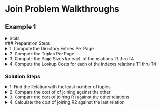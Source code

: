 # Join Problem Walkthroughs
## Example 1
<details> 
  <summary>Stats</summary><br /><p>  

|Fill Factor|Dir. Entry Size|Tuple Size|Page Size|    
|:---------:|:-------------:|:--------:|:-------:|  
|     0.5   |    5 bytes    | 100 bytes|400 bytes|

### Relations
| Attribute\Relation |T<sub>1</sub>|T<sub>2</sub>|T<sub>3</sub>|T<sub>4</sub>|   
|-------------------:|:--------:|:--------:|:--------:|:--------:|
|       Tuples       |  2000    |  20000   |    20    |  200000  |  
| Primary Hash Index |          |     ✓    |          |          |  
|Secondary Hash Index|     ✓    |          |          |          |  
| Primary Tree Index |          |          |    ✓     |     ✓    |  
|Secondary Tree Index|          |     ✓    |          |     ✓    |  
</p></details>
### Preparation Steps
<details> 
  <summary>1. Compute the Directory Entries Per Page</summary><br /><p>
   1.  floor(<sup>Page Size * Fill Factor</sup>&frasl;<sub>Dir Entry Size</sub>)  
   2.  floor(<sup>400 * 0.5</sup>&frasl;<sub>5</sub>) 
   3.  40 <sup>DEs</sup>&frasl;<sub>Page</sub>
   
|Fill Factor|Dir. Entry Size|Tuple Size|Page Size|DE/Page|    
|:---------:|:-------------:|:--------:|:-------:|:-----:|     
|     0.5   |    5 bytes    | 100 bytes|400 bytes|  40   |  
</p></details>

<details> 
  <summary>2. Compute the Tuples Per Page</summary><br /><p>
   1.  floor(<sup>Page Size * Fill Factor</sup>&frasl;<sub>Tuple Size</sub>) 
   2.  floor(<sup>400 * 0.5</sup>&frasl;<sub>100</sub>)  
   3.  2 <sup>Tups</sup>&frasl;<sub>Page</sub>

|Fill Factor|Dir. Entry Size|Tuple Size|Page Size|DE/Page|Tups/Page|    
|:---------:|:-------------:|:--------:|:-------:|:-----:|:-------:|   
|     0.5   |    5 bytes    | 100 bytes|400 bytes|  40   |    2    |  
</p></details>


<details> 
  <summary>3. Compute the Page Sizes for each of the relations T1 thru T4</summary><br /><p>
Note: we need to end up in units of pages!  
   1.  T<sub>1</sub> = <sup>2000 Tuples</sup>&frasl;<sub>2 Tuples/Page</sub> = 1000 Pages  
   1.  T<sub>2</sub> = <sup>20000 Tuples</sup>&frasl;<sub>2 Tuples/Page</sub> = 10000 Pages  
   1.  T<sub>3</sub> = <sup>20 Tuples</sup>&frasl;<sub>2 Tuples/Page</sub> = 10 Pages  
   1.  T<sub>4</sub> = <sup>200000 Tuples</sup>&frasl;<sub>2 Tuples/Page</sub> = 100000 Pages  

| Attribute\Relation |T<sub>1</sub>|T<sub>2</sub>|T<sub>3</sub>|T<sub>4</sub>|        
|-------------------:|:--------:|:--------:|:--------:|:--------:|
|       Tuples       |  2000    |  20000   |    20    |  200000  | 
|       Pages        |  1000    |  10000   |    10    |  100000  |  
</p></details>


<details> 
  <summary>4. Compute the Lookup Costs for each of the indexes relations T1 thru T4</summary><br /><p>  
Note: Costs is to lookup 1 tuple in page units!  
### Equations  
  1. Hash Index Cost = 1  
  2. Primary Tree Index Cost = ceiling(log<sub>DE&frasl;Page</sub>(# of Relation Pages)) + 1  
  3. Secondary Tree Index Cost = ceiling(log<sub>DE&frasl;Page</sub>(<sup># of Relation Tuples</sup>&frasl;<sub>DE/Page</sub>)) + 2  
  4. Nested Loop = M + T*M\*N or M+T\*M\*C  
  5. Hash Join Cost = M + N + (T\*M)(1)  

*  **T1: Primary Tree Index = 3**
  1.  ceiling(Log<sub>40</sub>(1000)) + 1 = ceiling(1.872) + 1 = 2 + 1 = 3 
*  **T2: Primary Hash Index = 1**  
*  **T2: Secondary Tree Index = 4**
  1.  ceiling(Log<sub>40</sub>(<sub>20000</sub>&frasl;<sub>40</sub>)) + 2 = 
  2.  ceiling(Log<sub>40</sub>(500)) + 1 = 
  3.  ceiling(1.68) + 2 = 2 + 2 = 4 
*  **T3: Primary Tree Index = 2**
  1.  ceiling(Log<sub>40</sub>(10)) + 1 = ceiling(.624) + 1 = 1 + 1 = 2  
*  **T4: Primary Tree Index = 5**
  1.  ceiling(Log<sub>40</sub>(100000)) + 1 = ceiling(3.12) + 1 = 4 + 1 = 5   
*  **T4: Secondary Tree Index = 5**
  1.  ceiling(Log<sub>40</sub>(<sub>20000</sub>&frasl;<sub>40</sub>)) + 2 = 
  2.  ceiling(Log<sub>40</sub>(5000)) + 2 = 
  3.  ceiling(2.3) + 2 = 3 + 2 = 5  

| Index\Cost per Tuple |T<sub>1</sub>|T<sub>2</sub>|T<sub>3</sub>|T<sub>4</sub>|      
|-------------------:|:-----------:|:--------:|:--------:|:--------:|
| Primary Hash Index |    ✖      |     1    |    ✖      |     ✖    |  
|Secondary Hash Index|     3     |     ✖    |    ✖      |     ✖    |  
| Primary Tree Index |     ✖     |     ✖    |    2      |     5    |  
|Secondary Tree Index|     ✖     |     4    |    ✖      |     5    |  
</p></details>
      
### Solution Steps

<details> 
  <summary>1. Find the Relation with the least number of tuples</summary><br /><p>
  T<sub>3</sub> &lt; T<sub>1</sub> &lt; T<sub>2</sub> &lt; T<sub>4</sub>
</p></details>


<details> 
  <summary>2. Compare the cost of of joining against the other</summary><br /><p>

| T<sub>3</sub> ⋈<sub>attr</sub> T<sub>X</sub> Cost   |    T<sub>1</sub>    |    T<sub>2</sub>    |    T<sub>4</sub>    |   
|-------------------------------:|:--------:|:--------:|:--------:| 
| Hash INL         |     ✖    |10 + 20(1)|    ✖     |  
|Primary BTree INL |10 + 20(3)|    ✖     |    ✖     |  
|Secondary BTree INL |10 + 20(5)|    ✖     |10 + 20(5)|  
|Nested Loops                    |10 + 2(10)(2000)|10 + 2(10)(20000)|10 + 2(10)(200000)|   
|Hash Join                       |10+1000+20(1)|10+10000+20(1)|10+100000+20(1)|    

| T<sub>3</sub> ⋈<sub>attr</sub> T<sub>X</sub> Cost    |    T<sub>1</sub>    |    T<sub>2</sub>    |    T<sub>4</sub>    | 
|-------------------------------:|:--------:|:--------:|:--------:| 
| Hash INL          |     ✖    |   30     |    ✖     |  
|Primary BTree INL  |    70    |    ✖     |   110    |  
|Secondary BTree INL |    ✖    |    ✖     |   110    |  
|Nested Loops                    |40010     |400010    |4000010   |   
|Hash Join                       |1030      |10030     |100030    |   

We observe that the Index Nested Loop using the T2 Hash Index is the least costly operation with a 30 page cost.  
R<sub>1</sub> = T<sub>3</sub> Hash-INL T<sub>2</sub>
</p></details>

<details> 
  <summary>3. Compare the cost of joining R1 against the other relations</summary><br /><p>

| (T<sub>3</sub> ⋈<sub>attr</sub>T<sub>2</sub>) ⋈<sub>attr</sub> T<sub>X</sub> Cost   |    T<sub>1</sub>    |    T<sub>4</sub>    |   
|-------------------------------:|:--------:|:--------:|  
| Hash INL          |     ✖    |    ✖     |  
|Primary BTree INL  |30 + 20(3)|30 + 20(3)|  
|Secondary BTree INL |     ✖    |30 + 20(5)|  
|Nested Loops                    |30 + 2(10)(2000)|30 + 2(10)(200000)|   
|Hash Join                       |30+1000+20(1)|30+100000+20(1)|    

| (T<sub>3</sub> ⋈<sub>attr</sub>T<sub>2</sub>) ⋈<sub>attr</sub> T<sub>X</sub> Cost|  T<sub>1</sub>   |  T<sub>4</sub>    |   
|-------------------------------------------------:|:-----:|:------:|  
| Hash INL                                         |   ✖   |    ✖   |  
|Primary BTree INL                                 |90     |130     |  
|Secondary BTree INL                                |   ✖    |130     |  
|Nested Loops                                      |40030  |400030  |   
|Hash Join                                         |1050   |100050  | 
 We observe that the Index Nested Loop using the T1 Primary B-Tree Index is the least costly operation with a cumulative 90 page cost.  
R<sub>2</sub> = R<sub>1</sub> Primary-B-Tree-INL T<sub>1</sub>
</p></details>

<details> 
  <summary>4. Calculate the cost of joining R2 against the last relation</summary><br /><p>

| ((T<sub>3</sub> ⋈<sub>attr</sub>T<sub>2</sub>) ⋈<sub>attr</sub> T1) ⋈<sub>attr</sub> T<sub>4</sub> Cost|  T<sub>4</sub>   | 
|----------------------------------------------------------------------:|:-----:| 
| Hash INL                                                              |   ✖   |  
|Primary BTree INL                                                      |90 + 20(5)|  
|Secondary BTree INL                                                     |90 + 20(5)|  
|Nested Loops                                                           |90 + 2(10)(2000)|30 + 2(10)(200000)|   
|Hash Join                                                              |90+100000+20(1)|   

| ((T<sub>3</sub> ⋈<sub>attr</sub>T<sub>2</sub>) ⋈<sub>attr</sub> T1) ⋈<sub>attr</sub> T<sub>4</sub> Cost|  T<sub>4</sub>   | 
|----------------------------------------------------------------------:|:-----:| 
| Hash INL                                                              |   ✖   |  
|Primary BTree INL                                                      |190    |  
|Secondary BTree INL                                                    |190    |  
|Nested Loops                                                           |400090 |   
|Hash Join                                                              |100090 | 

We identify that an Index Nested Loop join using either the Primary B-Tree or Secondary B-Tree equivalently incur the least cost.  
We select the Primary B-Tree and formulate the final relation.  
R<sub>3</sub> = R<sub>2</sub> Primary-B-Tree-INL T<sub>4</sub> with estimated cost 190.
</p></details>

